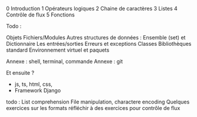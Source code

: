 0 Introduction
1 Opérateurs logiques
2 Chaine de caractères
3 Listes
4 Contrôle de flux
5 Fonctions

Todo :


Objets
Fichiers/Modules
Autres structures de données : Ensemble (set) et Dictionnaire
Les entrées/sorties
Erreurs et exceptions
Classes
Bibliothèques standard
Environnement virtuel et paquets


Annexe : shell, terminal, commande
Annexe : git

Et ensuite ?
- js, ts, html, css, 
- Framework Django

todo :
List comprehension
File manipulation, charactere encoding
Quelques exercices sur les formats
réfléchir à des exercices pour contrôle de flux
